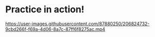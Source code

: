 # Practice in action!



https://user-images.githubusercontent.com/87880250/206824732-9cbd266f-f69a-4d06-8a7c-87ff6f8275ac.mp4


